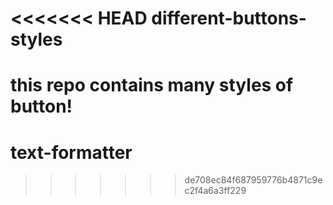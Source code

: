 <<<<<<< HEAD
different-buttons-styles
========================

this repo contains many styles of button!
=======
text-formatter
==============
>>>>>>> de708ec84f687959776b4871c9ec2f4a6a3ff229
